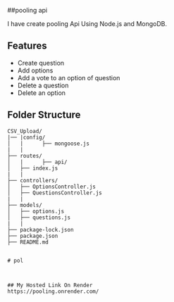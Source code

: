 ##pooling api

I have create pooling Api Using Node.js and MongoDB.


## Features
- Create question
- Add options 
- Add a vote to an option of question
- Delete a question 
- Delete an option 


## Folder Structure
```
CSV_Upload/
|── |config/
│   |      ├── mongoose.js
|   |
├── routes/
│   |      ├── api/
│   ├── index.js
|   |
├── controllers/
│   ├── OptionsController.js
│   ├── QuestionsController.js
|   |
├── models/
│   ├── options.js
│   ├── questions.js
|   |
├── package-lock.json
├── package.json
├── README.md


#   p o l 
 
 

## My Hosted Link On Render
https://pooling.onrender.com/